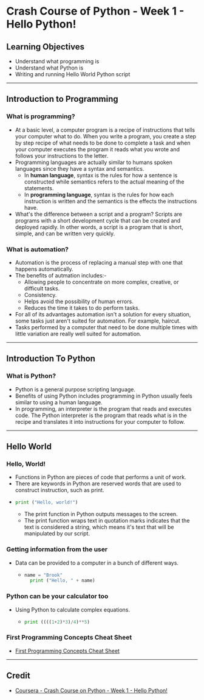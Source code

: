 # Crash Course of Python - Week 1 - Hello Python!

## Learning Objectives
* Understand what programming is
* Understand what Python is
* Writing and running Hello World Python script

---

## Introduction to Programming
### What is programming?
* At a basic level, a computer program is a recipe of instructions that tells your computer what to do. When you write a program, you create a step by step recipe of what needs to be done to complete a task and when your computer executes the program it reads what you wrote and follows your instructions to the letter.
* Programming languages are actually similar to humans spoken languages since they have a syntax and semantics.
  * In **human language**, syntax is the rules for how a sentence is constructed while semantics refers to the actual meaning of the statements.  
  * In **programming language**, syntax is the rules for how each instruction is written and the semantics is the effects the instructions have.  
* What's the difference between a script and a program? Scripts are programs with a short development cycle that can be created and deployed rapidly. In other words, a script is a program that is short, simple, and can be written very quickly.

### What is automation?
* Automation is the process of replacing a manual step with one that happens automatically.
* The benefits of autmation includes:-
  * Allowing people to concentrate on more complex, creative, or difficult tasks.
  * Consistency.
  * Helps avoid the possibility of human errors.
  * Reduces the time it takes to do perform tasks.
* For all of its advantages automation isn't a solution for every situation, some tasks just aren't suited for automation. For example, haircut.
* Tasks performed by a computer that need to be done multiple times with little variation are really well suited for automation.

---

## Introduction To Python
### What is Python?
* Python is a general purpose scripting language.
* Benefits of using Python includes programming in Python usually feels similar to using a human language.
* In programming, an interpreter is the program that reads and executes code. The Python interpreter is the program that reads what is in the recipe and translates it into instructions for your computer to follow.

---

## Hello World
### Hello, World!
* Functions in Python are pieces of code that performs a unit of work.
* There are keywords in Python are reserved words that are used to construct instruction, such as print.
* ```Python
  print ("Hello, world!")
  ```
  * The print function in Python outputs messages to the screen.
  * The print function wraps text in quotation marks indicates that the text is considered a string, which means it's text that will be manipulated by our script.
  
### Getting information from the user
* Data can be provided to a computer in a bunch of different ways.
  * ```Python
    name = "Brook"
      print ("Hello, " + name)
    ```

### Python can be your calculator too
* Using Python to calculate complex equations.  
  * ```Python
    print ((((1+2)*3)/4)**5)
    ```
    
### First Programming Concepts Cheat Sheet
* [First Programming Concepts Cheat Sheet](https://github.com/allistairlee/Google-IT-Automation-with-Python-Professional-Certificate/blob/master/Course%201%20-%20Crash%20Course%20on%20Python/Week%201%20-%20Hello%20Python!/First%20Programming%20Concepts%20Cheat%20Sheet.md)

---

## Credit
* [Coursera - Crash Course on Python - Week 1 - Hello Python!](https://www.coursera.org/learn/python-crash-course/home/week/1)

